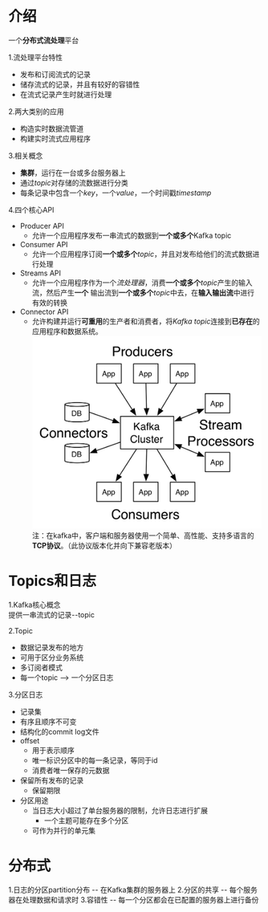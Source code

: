# 介绍

  一个**分布式流处理**平台  

1.流处理平台特性  
   * 发布和订阅流式的记录  
   * 储存流式的记录，并且有较好的容错性  
   * 在流式记录产生时就进行处理  

2.两大类别的应用  
   * 构造实时数据流管道  
   * 构建实时流式应用程序

3.相关概念  
   * **集群**，运行在一台或多台服务器上
   * 通过*topic*对存储的流数据进行分类
   * 每条记录中包含一个*key*，一个*value*，一个时间戳*timestamp*

4.四个核心API
   * Producer API
      * 允许一个应用程序发布一串流式的数据到**一个或多个**Kafka topic
   * Consumer API
      * 允许一个应用程序订阅**一个或多个***topic*，并且对发布给他们的流式数据进行处理
   * Streams API
      * 允许一个应用程序作为一个*流处理器*，消费**一个或多个***topic*产生的输入流，然后产生**一个**
      输出流到**一个或多个***topic*中去，在**输入输出流**中进行有效的转换
   * Connector API
      * 允许构建并运行**可重用**的生产者和消费者，将*Kafka topic*连接到**已存在**的应用程序和数据系统。
![kafka api](../pics/kafka-apis.png "Kafka API")
   注：在kafka中，客户端和服务器使用一个简单、高性能、支持多语言的**TCP协议**。（此协议版本化并向下兼容老版本）

# Topics和日志  

1.Kafka核心概念  
提供一串流式的记录--topic

2.Topic
   * 数据记录发布的地方
   * 可用于区分业务系统
   * 多订阅者模式
   * 每一个topic --> 一个分区日志
 
3.分区日志
   * 记录集
   * 有序且顺序不可变
   * 结构化的commit log文件
   * offset
      * 用于表示顺序
      * 唯一标识分区中的每一条记录，等同于id
      * 消费者唯一保存的元数据
   * 保留所有发布的记录
      * 保留期限
   * 分区用途
      * 当日志大小超过了单台服务器的限制，允许日志进行扩展
         * 一个主题可能存在多个分区
      * 可作为并行的单元集

# 分布式

1.日志的分区partition分布 -- 在Kafka集群的服务器上
2.分区的共享 -- 每个服务器在处理数据和请求时
3.容错性 -- 每一个分区都会在已配置的服务器上进行备份